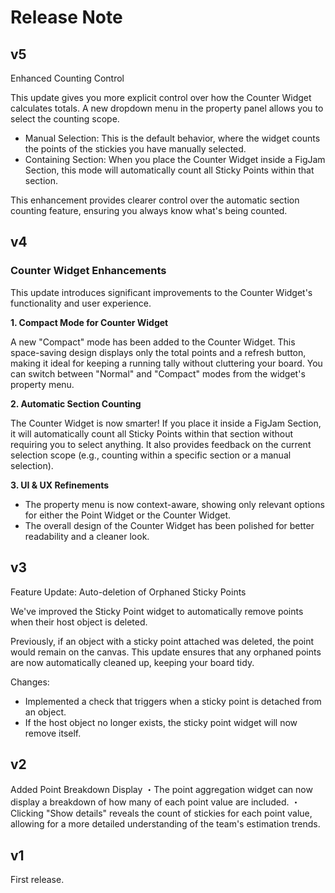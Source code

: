 # Release Note

## v5
Enhanced Counting Control

This update gives you more explicit control over how the Counter Widget calculates totals. A new dropdown menu in the property panel allows
you to select the counting scope.

- Manual Selection: This is the default behavior, where the widget counts the points of the stickies you have manually selected.
- Containing Section: When you place the Counter Widget inside a FigJam Section, this mode will automatically count all Sticky Points within
   that section.

This enhancement provides clearer control over the automatic section counting feature, ensuring you always know what's being counted.

## v4
### Counter Widget Enhancements

This update introduces significant improvements to the Counter Widget's functionality and user experience.

**1. Compact Mode for Counter Widget**

A new "Compact" mode has been added to the Counter Widget. This space-saving design displays only the total points and a refresh button, making it ideal for keeping a running tally without cluttering your board. You can switch between "Normal" and "Compact" modes from the widget's property menu.

**2. Automatic Section Counting**

The Counter Widget is now smarter! If you place it inside a FigJam Section, it will automatically count all Sticky Points within that section without requiring you to select anything. It also provides feedback on the current selection scope (e.g., counting within a specific section or a manual selection).

**3. UI & UX Refinements**

- The property menu is now context-aware, showing only relevant options for either the Point Widget or the Counter Widget.
- The overall design of the Counter Widget has been polished for better readability and a cleaner look.

## v3
Feature Update: Auto-deletion of Orphaned Sticky Points

We've improved the Sticky Point widget to automatically remove points when their host object is deleted.

Previously, if an object with a sticky point attached was deleted, the point would remain on the  canvas. This update ensures that any orphaned points are now automatically cleaned up, keeping your  board tidy.

Changes:
   - Implemented a check that triggers when a sticky point is detached from an object.
   - If the host object no longer exists, the sticky point widget will now remove itself.

## v2
Added Point Breakdown Display
・The point aggregation widget can now display a breakdown of how many of each point value are included.
・Clicking "Show details" reveals the count of stickies for each point value, allowing for a more detailed understanding of the team's estimation trends.

## v1
First release.